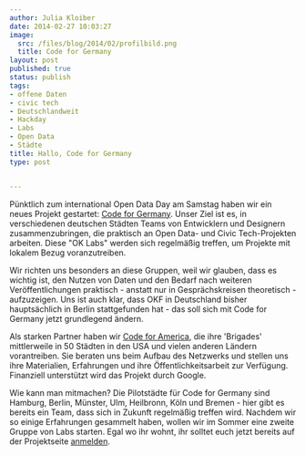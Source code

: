 ```yaml
---
author: Julia Kloiber
date: 2014-02-27 10:03:27
image:
  src: /files/blog/2014/02/profilbild.png
  title: Code for Germany
layout: post
published: true
status: publish
tags:
- offene Daten
- civic tech
- Deutschlandweit
- Hackday
- Labs
- Open Data
- Städte
title: Hallo, Code for Germany
type: post


---
```


  
Pünktlich zum international Open Data Day am Samstag haben wir ein neues Projekt gestartet: [Code for Germany](http://codefor.de/%20). Unser Ziel ist es, in verschiedenen deutschen Städten Teams von Entwicklern und Designern zusammenzubringen, die praktisch an Open Data- und Civic Tech-Projekten arbeiten. Diese "OK Labs" werden sich regelmäßig treffen, um Projekte mit lokalem Bezug voranzutreiben.

Wir richten uns besonders an diese Gruppen, weil wir glauben, dass es wichtig ist, den Nutzen von Daten und den Bedarf nach weiteren Veröffentlichungen praktisch - anstatt nur in Gesprächskreisen theoretisch - aufzuzeigen. Uns ist auch klar, dass OKF in Deutschland bisher hauptsächlich in Berlin stattgefunden hat - das soll sich mit Code for Germany jetzt grundlegend ändern.

Als starken Partner haben wir [Code for America](http://www.codeforamerica.org/), die ihre 'Brigades' mittlerweile in 50 Städten in den USA und vielen anderen Ländern vorantreiben. Sie beraten uns beim Aufbau des Netzwerks und stellen uns ihre Materialien, Erfahrungen und ihre Öffentlichkeitsarbeit zur Verfügung. Finanziell unterstützt wird das Projekt durch Google.

Wie kann man mitmachen? Die Pilotstädte für Code for Germany sind Hamburg, Berlin, Münster, Ulm, Heilbronn, Köln und Bremen - hier gibt es bereits ein Team, dass sich in Zukunft regelmäßig treffen wird. Nachdem wir so einige Erfahrungen gesammelt haben, wollen wir im Sommer eine zweite Gruppe von Labs starten. Egal wo ihr wohnt, ihr solltet euch jetzt bereits auf der Projektseite [anmelden](http://codefor.de).